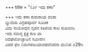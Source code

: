 +++
title = "೦೨೯ ಇದು ಕಣಾ"

+++
ಇದು ಕಣಾ ಕುರುರಾಯ ವಂಶಾ  
ಭ್ಯುದಯ ವಿಗ್ರಹಪೂರ್ವ ಸೂಚಿಕ  
ವಿದು ಸುಯೋಧನ ನೃಪನ ಕತಿಪಯ ಕಾಲ ಸುಖಬೀಜ  
ಇದು ಸಮಸ್ತ ಕ್ಷತ್ರ ಕುಲ ವಾ  
ರಿದಘಟೋಚ್ಚಾಟನ ಸಮೀರಣ  
ವಿದರ ಫಲ ನಿಮಗಪಜಯಾವಹವೆಂದನಾ ಮುನಿಪ     ॥29॥